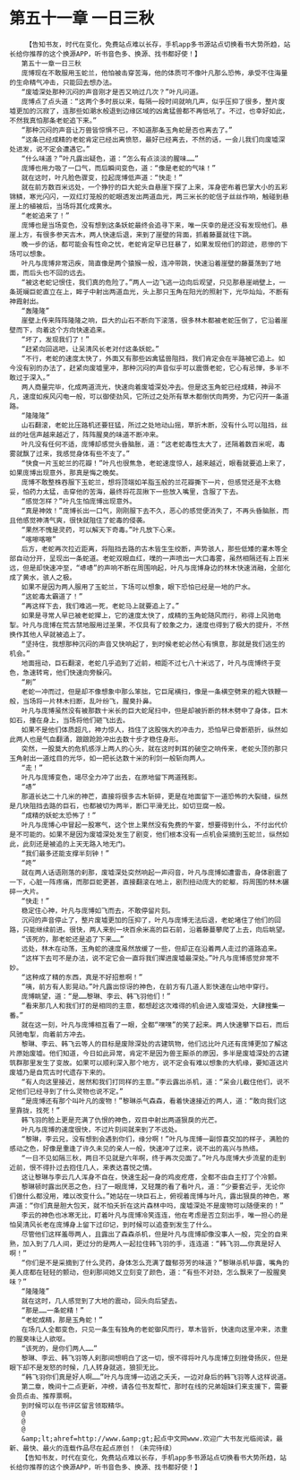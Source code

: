 # 第五十一章 一日三秋
        【告知书友，时代在变化，免费站点难以长存，手机app多书源站点切换看书大势所趋，站长给你推荐的这个换源APP，听书音色多、换源、找书都好使！】
       第五十一章一日三秋
       庞博现在不敢服用玉蛇兰，他怕被击穿苦海，他的体质可不像叶凡那么恐怖，承受不住海量的生命精气冲击，只能回去想办法。
       “废墟深处那种沉闷的声音刚才是否又响过几次？”叶凡问道。
       庞博点了点头道：“这两个多时辰以来，每隔一段时间就响几声，似乎压抑了很多，整片废墟更加的沉寂了，连那些如潮水般退到边缘区域的凶禽猛兽都不再低吼了。不过，也幸好如此，不然我真怕那条老蛇追下来。”
       “那种沉闷的声音让万兽皆惊惧不已，不知道那条玉角蛇是否也离去了。”
       “这条已经成精的老蛇肯定已经出离愤怒，最好已经离去，不然的话，一会儿我们向废墟深处进发，说不定会遭遇它。”
       “什么味道？”叶凡露出疑色，道：“怎么有点淡淡的腥味……”
       庞博也用力吸了一口气，而后瞬间变色，道：“像是老蛇的气味！”
       就在这时，叶凡脸色骤变，拉起庞博低声道：“快走！”
       就在前方数百米远处，一个狰狞的巨大蛇头自悬崖下探了上来，浑身密布着巴掌大小的五彩锦鳞，寒光闪闪，一双红灯笼般的蛇眼透发出两道血光，两三米长的蛇信子丝丝作响，触碰到悬崖上的植被后，当场将其化成黄水。
       “老蛇追来了！”
       庞博也是当场变色，没有想到这条妖蛇最终会追寻下来，唯一庆幸的是还没有发现他们。悬崖上方，有很多参天古木，两人快速后退，来到了崖壁的背面，抓着藤蔓就往下跳。
       晚一步的话，都可能会有性命之忧，老蛇肯定早已狂暴了，如果发现他们的踪迹，悲惨的下场可以想象。
       叶凡与庞博非常迅疾，简直像是两个猿猴一般，连冲带跳，快速沿着崖壁的藤蔓荡到了地面，而后头也不回的远去。
       “被这老蛇记恨住，我们真的危险了。”两人一边飞逃一边向后观望，只见那悬崖峭壁上，一条斑斓巨蛇直立在上，眸子中射出两道血光，头上那只玉角在阳光的照射下，光华灿灿，不断有神霞射出。
       “轰隆隆”
       崖壁上传来阵阵隆隆之响，巨大的山石不断向下滚落，很多林木都被老蛇压倒了，它沿着崖壁而下，向着这个方向快速追来。
       “坏了，发现我们了！”
       “赶紧向回逃吧，让吴清风长老对付这条妖蛇。”
       “不行，老蛇的速度太快了，外面又有那些凶禽猛兽阻挡，我们肯定会在半路被它追上。如今没有别的办法了，赶紧向废墟里冲，那种沉闷的声音似乎可以震慑老蛇，它心有忌惮，多半不敢过于深入。”
       两人商量完毕，化成两道流光，快速向着废墟深处冲去。但是这玉角蛇已经成精，神异不凡，速度如疾风闪电一般，可以御使劲风，它所过之处所有草木都倒伏向两旁，为它闪开一条道路。
       “隆隆隆”
       山石翻滚，老蛇比压路机还要狂猛，所过之处地动山摇，草折木断，没有什么可以阻挡，丝丝的吐信声越来越近了，阵阵腥臭的味道不断冲来。
       叶凡没有任何不适，庞博却感觉头昏脑胀，道：“这老蛇毒性太大了，还隔着数百米呢，毒雾就飘了过来，我感觉身体有些不支了。”
       “快食一片玉蛇兰的花瓣！”叶凡也很焦急，老蛇速度惊人，越来越近，眼看就要追上来了，如果庞博出现意外，那真是悔之晚矣。
       庞博不敢整株吞服下玉蛇兰，想将顶端如羊脂玉般的兰花瓣撕下一片，但感觉还是不太稳妥，怕药力太猛，击穿他的苦海，最终将花蕊揪下一些放入嘴里，含服了下去。
       “感觉怎样？”叶凡生怕庞博出现意外。
       “真是神效！”庞博长出一口气，刚刚服下去不久，恶心的感觉便消失了，不再头昏脑胀，而且他感觉神清气爽，很快就阻住了蛇毒的侵袭。
       “果然不愧是灵药，可以解天下奇毒。”叶凡放下心来。
       “喀嚓喀嚓”
       后方，老蛇再次拉近距离，将阻挡去路的古木皆生生绞断，声势骇人，那些低矮的灌木等全部自动分开，呈现出一条蛇道。老蛇双眼血红，噗的一声喷出一大口毒雾，虽然相隔还有上百米远，但是却快速冲至，“哧哧”的声响不断在周围响起，叶凡与庞博身边的林木快速消融，全部化成了黄水，骇人之极。
       如果不是因为两人服用了玉蛇兰，下场可以想象，眼下恐怕已经是一地的尸水。
       “这蛇毒太霸道了！”
       “再这样下去，我们难逃一死，老蛇马上就要追上了。”
       如果是寻常人早已被老蛇撵上，它的速度太快了，成精的玉角蛇随风而行，称得上风驰电掣。叶凡与庞博在荒古禁地服用过圣果，不仅具有了蛟象之力，速度也得到了极大的提升，不然换作其他人早就被追上了。
       “坚持住，我想那种沉闷的声音又快响起了，到时候老蛇必然心有惧意，那就是我们逃生的机会。”
       地面摇动，巨石翻滚，老蛇几乎追到了近前，相距不过七八十米远了，叶凡与庞博终于变色，急速转弯，他们快速向旁躲闪。
       “刷”
       老蛇一冲而过，但是却不像想象中那么笨拙，它巨尾横扫，像是一条横空劈来的粗大铁鞭一般，当场将一片林木扫断，乱叶纷飞，腥臭扑鼻。
       叶凡与庞博虽然没有被那数十米长的巨大蛇尾扫中，但是却被折断的林木劈中了身体，巨木如石，撞在身上，当场将他们砸飞出去。
       如果不是他们体质超凡，神力惊人，挡住了这股强大的冲击力，恐怕早已骨断筋折，纵然如此两人也是气血翻涌，踉踉跄跄冲出去数十步才稳住身形。
       突然，一股莫大的危机感浮上两人的心头，就在这时刺耳的破空之响传来，老蛇头顶的那只玉角射出一道炫目的光华，如一把长达数十米的利剑一般斩向两人。
       “走！”
       叶凡与庞博变色，竭尽全力冲了出去，在原地留下两道残影。
       “哧”
       那道长达二十几米的神芒，直接将很多古木斩碎，更是在地面留下一道恐怖的大裂缝，纵然是几块阻挡去路的巨石，也都被切为两半，断口平滑无比，如切豆腐一般。
       “成精的妖蛇太恐怖了！”
       叶凡与庞博心中冒起一股寒气，这个世上果然没有免费的午宴，想要得到什么，不付出代价是不可能的。如果不是因为废墟深处发生了剧变，他们根本没有一点机会采摘到玉蛇兰，纵然如此，此刻还是被追的上天无路入地无门。
       “我们最多还能支撑半刻钟！”
       “咚”
       就在两人话语刚落的刹那，废墟深处突然响起一声闷音，叶凡与庞博如遭雷击，身体剧震了一下，心脏一阵疼痛，而那巨蛇更甚，直接翻滚在地上，剧烈扭动庞大的蛇躯，将周围的林木碾碎一大片。
       “快走！”
       稳定住心神，叶凡与庞博如飞而去，不敢停留片刻。
       沉闷的声音停止了，整片废墟更加的压抑了，叶凡与庞博无法后退，老蛇堵住了他们的回路，只能继续前进。很快，两人来到一块百余米高的巨石前，沿着藤蔓攀爬了上去，向后眺望。
       “该死的，那老蛇还是追了下来……”
       远处，林木在动荡，玉角蛇的速度虽然放缓了一些，但却正在沿着两人走过的道路追来。
       “这样下去可不是办法，说不定它会一直将我们撵进废墟最深处。”叶凡与庞博感觉非常不妙。
       “这种成了精的东西，真是不好招惹啊！”
       “咦，前方有人影晃动。”叶凡露出惊讶的神色，在前方有几道人影快速在山地中穿行。
       庞博眺望，道：“是……黎琳、李云、韩飞羽他们！”
       “看来那几人和我们打的是相同的主意，都想趁这次难得的机会进入废墟深处，大肆搜集一番。”
       就在这一刻，叶凡与庞博相互看了一眼，全都“嘿嘿”的笑了起来。两人快速攀下巨石，而后风驰电掣，向着前方冲去。
       黎琳、李云、韩飞云等人的目标是废除深处的古建筑物，他们远比叶凡还有庞博更加了解这片原始废墟。他们知道，今日如此异常，肯定不是因为兽王厮杀的原因，多半是废墟深处的古建筑群那里发生了变故。如果可以顺利深入那个地方，说不定会有难以想象的大机缘，要知道这片废墟乃是自荒古时代遗存下来的。
       “有人向这里接近，居然和我们打同样的主意。”李云露出杀机，道：“呆会儿截住他们，说不定他们已经寻到了什么灵物也说不定。”
       “是庞博还有那个叫叶凡的废物！”黎琳杀气森森，看着快速接近的两人，道：“敢向我们这里靠拢，找死！”
       韩飞羽的脸上更是充满了仇恨的神色，双目中射出两道狠戾的光芒。
       叶凡与庞博的速度很快，不过片刻间就来到了不远处。
       “黎琳，李云兄，没有想到会遇到你们，缘分啊！”叶凡与庞博一副惊喜交加的样子，满脸的感动之色，好像是重逢了许久未见的亲人一般，快速冲了过来，说不出的高兴与热络。
       “一日不见如隔三秋，两日不见就是六年啊，终于再次见面了。”叶凡与庞博大步流星的走到近前，恨不得扑过去抱住几人，来表达喜悦之情。
       这让黎琳与李云几人浑身不自在，快速生起一身的鸡皮疙瘩，全都不由自主打了个冷颤。
       黎琳顿时露出厌恶之色，扫了一眼庞博，又轻蔑的看了看叶凡，道：“少要套近乎，无论你们做什么都没用，难以改变什么。”她站在一块巨石上，俯视着庞博与叶凡，露出狠戾的神色，寒声道：“你们真是胆大包天，就不怕夭折在这片森林中吗，废墟深处不是废物可以随便来的！”
       李云的神色也冰寒无比，盯着叶凡与庞博冷笑连连，他在考虑是否立刻出手，唯一担心的是怕吴清风长老在庞博身上留下过印记，到时候可以追查到发生了什么。
       尽管他们这样羞辱两人，且露出了森森杀机，但是叶凡与庞博却像没事人一般，完全的自来熟，加入到了几人间，更过分的是两人一起拉住韩飞羽的手，连连道：“韩飞羽……你真是好人啊！”
       “你们是不是采摘到了什么灵药，身体怎么充满了馥郁芬芳的味道？”黎琳杀机毕露，嘴角的美人痣都在轻轻的颤动，但刹那间她又立刻变了颜色，道：“有些不对劲，怎么飘来了一股腥臭味？”
       “隆隆隆”
       就在这时，几人感觉到了大地的震动，回头向后望去。
       “那是……一条蛇精！”
       “老蛇成精，那是玉角蛇！”
       在场几人全都变色，只见一条生有独角的老蛇御风而行，草木皆折，快速向这里冲来，浓重的腥臭味让人欲呕。
       “该死的，是你们两人……”
       黎琳、李云、韩飞羽等人刹那间想明白了这一切，恨不得将叶凡与庞博立刻挫骨扬灰，但是眼下却不是发怒的时候，几人转身就逃，狼狈无比。
       “韩飞羽你们真是好人啊……”叶凡与庞博一边逃之夭夭，一边对身后的韩飞羽等人这样说道。
       第二章，晚间十二点更新，冲榜，请各位书友帮忙，那时在线的兄弟姐妹们来支援下，需要会员点击、推荐票啊。
       到时候可以在书评区留言领取精华。
       @
       @
       @
       &amp;lt;ahref=http://www.&amp;gt;起点中文网www.欢迎广大书友光临阅读，最新、最快、最火的连载作品尽在起点原创！（未完待续）
       【告知书友，时代在变化，免费站点难以长存，手机app多书源站点切换看书大势所趋，站长给你推荐的这个换源APP，听书音色多、换源、找书都好使！】